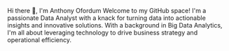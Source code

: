  Hi there 👋, I'm Anthony Ofordum
 Welcome to my GitHub space! I'm a passionate Data Analyst with a knack for turning 
 data into actionable insights and innovative solutions. With a background in Big Data Analytics, 
 I'm all about leveraging technology to drive business strategy and operational efficiency. 

<!---
Tonydum/Tonydum is a ✨ special ✨ repository because its `README.md` (this file) appears on your GitHub profile.
You can click the Preview link to take a look at your changes.
--->
